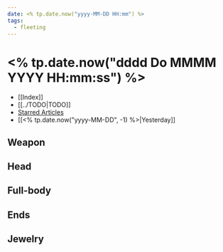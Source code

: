 ```yaml
---
date: <% tp.date.now("yyyy-MM-DD HH:mm") %>
tags:
  - fleeting
---
```


# <% tp.date.now("dddd Do MMMM YYYY HH:mm:ss") %>

- [[Index]]
- [[../TODO|TODO]]
- [Starred Articles](http://rss.home.arpa/starred)
- [[<% tp.date.now("yyyy-MM-DD", -1) %>|Yesterday]]

## Weapon

## Head

## Full-body

## Ends

## Jewelry
